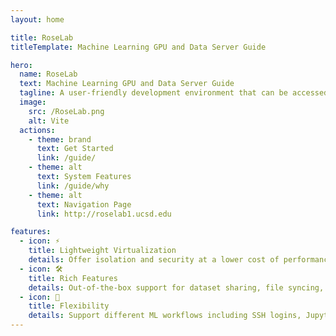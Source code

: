 ```yaml
---
layout: home

title: RoseLab
titleTemplate: Machine Learning GPU and Data Server Guide

hero:
  name: RoseLab
  text: Machine Learning GPU and Data Server Guide
  tagline: A user-friendly development environment that can be accessed from anywhere
  image:
    src: /RoseLab.png
    alt: Vite
  actions:
    - theme: brand
      text: Get Started
      link: /guide/
    - theme: alt
      text: System Features
      link: /guide/why
    - theme: alt
      text: Navigation Page
      link: http://roselab1.ucsd.edu

features:
  - icon: ⚡️
    title: Lightweight Virtualization
    details: Offer isolation and security at a lower cost of performance
  - icon: 🛠️
    title: Rich Features
    details: Out-of-the-box support for dataset sharing, file syncing, and project backup
  - icon: 🔑
    title: Flexibility
    details: Support different ML workflows including SSH logins, Jupyterlab and Remote Desktop IDE
---
```

